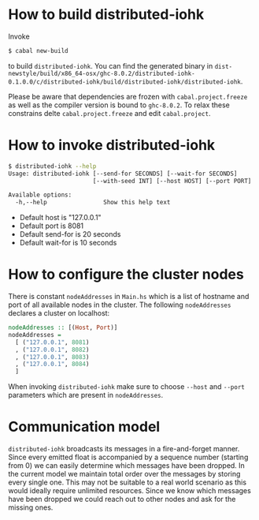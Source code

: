 # How to build distributed-iohk

Invoke

```bash
$ cabal new-build
```

to build `distributed-iohk`. You can find the generated binary in
`dist-newstyle/build/x86_64-osx/ghc-8.0.2/distributed-iohk-0.1.0.0/c/distributed-iohk/build/distributed-iohk/distributed-iohk`.

Please be aware that dependencies are frozen with `cabal.project.freeze` as well
as the compiler version is bound to `ghc-8.0.2`. To relax these constrains delte
`cabal.project.freeze` and edit `cabal.project`.

# How to invoke distributed-iohk

``` bash
$ distributed-iohk --help
Usage: distributed-iohk [--send-for SECONDS] [--wait-for SECONDS]
                        [--with-seed INT] [--host HOST] [--port PORT]

Available options:
  -h,--help                Show this help text
```

  * Default host is "127.0.0.1"
  * Default port is 8081
  * Default send-for is 20 seconds
  * Default wait-for is 10 seconds

# How to configure the cluster nodes

There is constant `nodeAddresses` in `Main.hs` which is a list of hostname and
port of all available nodes in the cluster. The following `nodeAddresses`
declares a cluster on localhost:


``` haskell
nodeAddresses :: [(Host, Port)]
nodeAddresses =
  [ ("127.0.0.1", 8081)
  , ("127.0.0.1", 8082)
  , ("127.0.0.1", 8083)
  , ("127.0.0.1", 8084)
  ]
```

When invoking `distributed-iohk` make sure to choose `--host` and `--port`
parameters which are present in `nodeAddresses`.

# Communication model

`distributed-iohk` broadcasts its messages in a fire-and-forget manner. Since
every emitted float is accompanied by a sequence number (starting from 0) we can
easily determine which messages have been dropped. In the current model we
maintain total order over the messages by storing every single one. This may not
be suitable to a real world scenario as this would ideally require unlimited
resources. Since we know which messages have been dropped we could reach out to
other nodes and ask for the missing ones.
